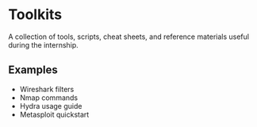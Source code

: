 # Toolkits

A collection of tools, scripts, cheat sheets, and reference materials useful during the internship.

## Examples
- Wireshark filters
- Nmap commands
- Hydra usage guide
- Metasploit quickstart
